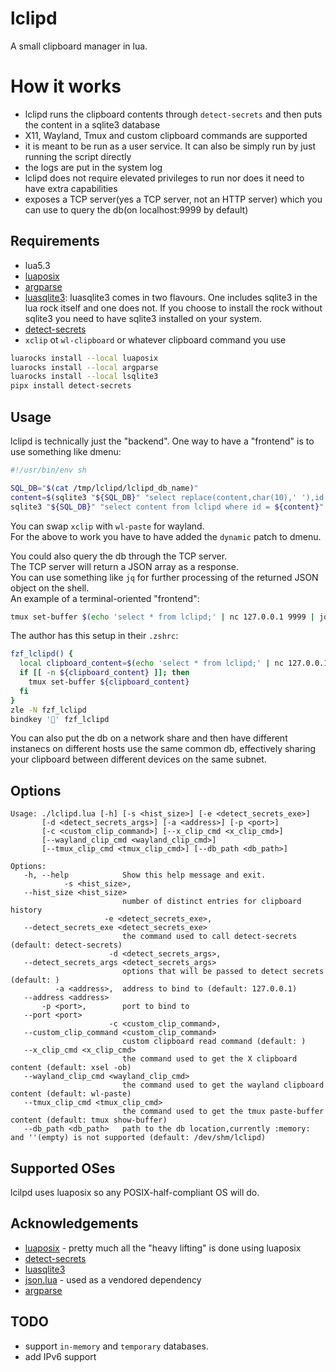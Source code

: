 # lclipd
A small clipboard manager in lua.</br>

# How it works
* lclipd runs the clipboard contents through `detect-secrets` and then puts the content in a sqlite3 database
* X11, Wayland, Tmux and custom clipboard commands are supported
* it is meant to be run as a user service. It can also be simply run by just running the script directly
* the logs are put in the system log
* lclipd does not require elevated privileges to run nor does it need to have extra capabilities
* exposes a TCP server(yes a TCP server, not an HTTP server) which you can use to query the db(on localhost:9999 by default)

## Requirements
* lua5.3
* [luaposix](https://github.com/luaposix/luaposix)
* [argparse](https://github.com/mpeterv/argparse)
* [luasqlite3](http://lua.sqlite.org/index.cgi/home): luasqlite3 comes in two flavours. One includes sqlite3 in the lua rock itself and one does not. If you choose to install the rock without sqlite3 you need to have sqlite3 installed on your system.
* [detect-secrets](https://github.com/Yelp/detect-secrets)
* `xclip` ot `wl-clipboard` or whatever clipboard command you use

```sh
luarocks install --local luaposix
luarocks install --local argparse
luarocks install --local lsqlite3
pipx install detect-secrets
```

## Usage

lclipd is technically just the "backend". One way to have a "frontend" is to use something like dmenu:</br>
```sh
#!/usr/bin/env sh

SQL_DB="$(cat /tmp/lclipd/lclipd_db_name)"
content=$(sqlite3 "${SQL_DB}" "select replace(content,char(10),' '),id from lclipd;" | dmenu -D "|" -l 20 -p "lclipd:")
sqlite3 "${SQL_DB}" "select content from lclipd where id = ${content}" | xsel -ib
```
You can swap `xclip` with `wl-paste` for wayland.</br>
For the above to work you have to have added the `dynamic` patch to dmenu.</br>

You could also query the db through the TCP server.</br>
The TCP server will return a JSON array as a response.</br>
You can use something like `jq` for further processing of the returned JSON object on the shell.</br>
An example of a terminal-oriented "frontend":
```sh
tmux set-buffer $(echo 'select * from lclipd;' | nc 127.0.0.1 9999 | jq '.[1]' | awk '{print substr($0, 2, length($0) - 2)}' | fzf)
```

The author has this setup in their `.zshrc`:
```sh
fzf_lclipd() {
  local clipboard_content=$(echo 'select * from lclipd;' | nc 127.0.0.1 9999 | jq '.[1]' | awk '{print substr($0, 2, length($0) - 2)}' | fzf-tmux -p 80%,80%)
  if [[ -n ${clipboard_content} ]]; then
    tmux set-buffer ${clipboard_content}
  fi
}
zle -N fzf_lclipd
bindkey '' fzf_lclipd
```
You can also put the db on a network share and then have different instanecs on different hosts use the same common db, effectively sharing your clipboard between different devices on the same subnet.</br>

## Options

```
Usage: ./lclipd.lua [-h] [-s <hist_size>] [-e <detect_secrets_exe>]
       [-d <detect_secrets_args>] [-a <address>] [-p <port>]
       [-c <custom_clip_command>] [--x_clip_cmd <x_clip_cmd>]
       [--wayland_clip_cmd <wayland_clip_cmd>]
       [--tmux_clip_cmd <tmux_clip_cmd>] [--db_path <db_path>]

Options:
   -h, --help            Show this help message and exit.
            -s <hist_size>,
   --hist_size <hist_size>
                         number of distinct entries for clipboard history
                     -e <detect_secrets_exe>,
   --detect_secrets_exe <detect_secrets_exe>
                         the command used to call detect-secrets (default: detect-secrets)
                      -d <detect_secrets_args>,
   --detect_secrets_args <detect_secrets_args>
                         options that will be passed to detect secrets (default: )
          -a <address>,  address to bind to (default: 127.0.0.1)
   --address <address>
       -p <port>,        port to bind to
   --port <port>
                      -c <custom_clip_command>,
   --custom_clip_command <custom_clip_command>
                         custom clipboard read command (default: )
   --x_clip_cmd <x_clip_cmd>
                         the command used to get the X clipboard content (default: xsel -ob)
   --wayland_clip_cmd <wayland_clip_cmd>
                         the command used to get the wayland clipboard content (default: wl-paste)
   --tmux_clip_cmd <tmux_clip_cmd>
                         the command used to get the tmux paste-buffer content (default: tmux show-buffer)
   --db_path <db_path>   path to the db location,currently :memory: and ''(empty) is not supported (default: /dev/shm/lclipd)
```

## Supported OSes
lcilpd uses luaposix so any POSIX-half-compliant OS will do.</br>

## Acknowledgements
* [luaposix](https://github.com/luaposix/luaposix) - pretty much all the "heavy lifting" is done using luaposix
* [detect-secrets](https://github.com/Yelp/detect-secrets)
* [luasqlite3](http://lua.sqlite.org/index.cgi/home)
* [json.lua](https://github.com/rxi/json.lua) - used as a vendored dependency
* [argparse](https://github.com/mpeterv/argparse)

## TODO
* support `in-memory` and `temporary` databases.
* add IPv6 support
